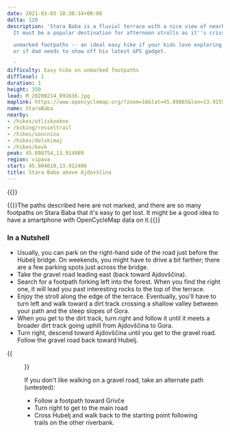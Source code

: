 ```yaml
---
date: 2021-03-03 18:30:14+00:00
delta: 120
description: 'Stara Baba is a fluvial terrace with a nice view of nearby Ajdovščina.
  It must be a popular destination for afternoon strolls as it''s crisscrossed with

  unmarked footpaths -- an ideal easy hike if your kids love exploring the countryside
  or if dad needs to show off his latest GPS gadget.

  '
difficulty: Easy hike on unmarked footpaths
difflevel: 1
duration: 1
height: 350
lead: M_20200214_091636.jpg
maplink: https://www.opencyclemap.org/?zoom=16&lat=45.89865&lon=13.91553&layers=B0000
name: StaraBaba
nearby:
- /hikes/otliskookno
- /biking/resseltrail
- /hikes/soncnica
- /hikes/dolskimaj
- /hikes/kovk
peak: 45.898754,13.914989
region: vipava
start: 45.904010,13.912406
title: Stara Baba above Ajdovščina
---
```

{{<hike-details description="true">}}

{{<note info>}}The paths described here are not marked, and there are so many footpaths on Stara Baba that it's easy to get lost. It might be a good idea to have a smartphone with OpenCycleMap data on it.{{</note>}}

### In a Nutshell

* Usually, you can park on the right-hand side of the road just before the Hubelj bridge. On weekends, you might have to drive a bit farther; there are a few parking spots just across the bridge.
* Take the gravel road leading east (back toward Ajdovščina). 
* Search for a footpath forking left into the forest. When you find the right one, it will lead you past interesting rocks to the top of the terrace.
* Enjoy the stroll along the edge of the terrace. Eventually, you'll have to turn left and walk toward a dirt track crossing a shallow valley between your path and the steep slopes of Gora.
* When you get to the dirt track, turn right and follow it until it meets a broader dirt track going uphill from Ajdovščina to Gora.
* Turn right, descend toward Ajdovščina until you get to the gravel road. Follow the gravel road back toward Hubelj. 

{{<figure src="M_20191120_083001.jpg">}}

If you don't like walking on a gravel road, take an alternate path (untested):

* Follow a footpath toward Grivče
* Turn right to get to the main road
* Cross Hubelj and walk back to the starting point following trails on the other riverbank.

